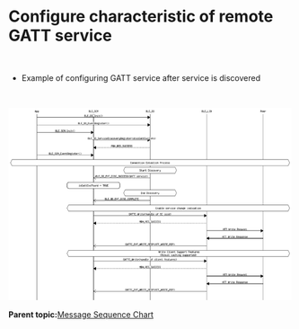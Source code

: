 # Configure characteristic of remote GATT service

<br />

-   Example of configuring GATT service after service is discovered

<br />

![](GUID-A5C35C31-0D5D-4B38-916C-1EADE86402AD-low.png)

**Parent topic:**[Message Sequence Chart](GUID-7259983A-3268-4DAC-AB10-C7A606CD01E9.md)

